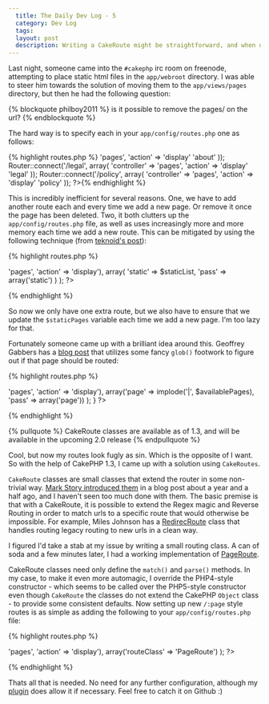 ```yaml
---
  title: The Daily Dev Log - 5
  category: Dev Log
  tags:
  layout: post
  description: Writing a CakeRoute might be straightforward, and when used correctly, can really trim down the number of routes you connect in your routes.php file.
---
```


Last night, someone came into the `#cakephp` irc room on freenode,  attempting to place static html files in the `app/webroot` directory. I was able to steer him towards the solution of moving them to the `app/views/pages` directory, but then he had the following question:

{% blockquote philboy2011 %}
is it possible to remove the pages/ on the url?
{% endblockquote %}

The hard way is to specify each in your `app/config/routes.php` one as follows:

{% highlight routes.php %}<?php
Router::connect('/about', array(
    'controller' => 'pages',
    'action' => 'display'
    'about'
));
Router::connect('/legal', array(
    'controller' => 'pages',
    'action' => 'display'
    'legal'
));
Router::connect('/policy', array(
    'controller' => 'pages',
    'action' => 'display'
    'policy'
));
?>{% endhighlight %}

This is incredibly inefficient for several reasons. One, we have to add another route each and every time we add a new page. Or remove it once the page has been deleted. Two, it both clutters up the `app/config/routes.php` file, as well as uses increasingly more and more memory each time we add a new route. This can be mitigated by using the following technique (from [teknoid's post](http://nuts-and-bolts-of-cakephp.com/2011/03/15/dealing-with-static-pages-v2-or-3/)):

{% highlight routes.php %}
<?php
$staticPages = array(
    'about',
    'legal',
    'policy',
);
 
$staticList = implode('|', $staticPages);

Router::connect('/:static', array(
    'controller' => 'pages',
    'action' => 'display'), array(
            'static' => $staticList,
            'pass' => array('static')
        )
    );
?>
{% endhighlight %}

So now we only have one extra route, but we also have to ensure that we update the `$staticPages` variable each time we add a new page. I'm too lazy for that.

Fortunately someone came up with a brilliant idea around this. Geoffrey Gabbers has a [blog post](http://garbers.co.za/2011/06/01/static-pages-in-cakephp/) that utilizes some fancy `glob()` footwork to figure out if that page should be routed:

{% highlight routes.php %}
<?php
$availablePages = glob(VIEWS . 'pages' . DS . '*.ctp');
if ($availablePages) {
    $extensions = array_pad(array(), count($availablePages), '.ctp');
    $availablePages = array_map('basename', $availablePages, $extensions);
    Router::connect('/:page',
        array('controller' => 'pages', 'action' => 'display'),
        array('page' => implode('|', $availablePages), 'pass' => array('page'))
    );
}
?>
{% endhighlight %}

{% pullquote %}
CakeRoute classes are available as of 1.3, and will be available in the upcoming 2.0 release
{% endpullquote %}

Cool, but now my routes look fugly as sin. Which is the opposite of I want. So with the help of CakePHP 1.3, I came up with a solution using `CakeRoutes`.

`CakeRoute` classes are small classes that extend the router in some non-trivial way. [Mark Story introduced them](http://mark-story.com/posts/view/using-custom-route-classes-in-cakephp) in a blog post about a year and a half ago, and I haven't seen too much done with them. The basic premise is that with a CakeRoute, it is possible to extend the Regex magic and Reverse Routing in order to match urls to a specific route that would otherwise be impossible. For example, Miles Johnson has a [RedirecRoute](https://github.com/milesj/cake-redirect_route) class that handles routing legacy routing to new urls in a clean way.

I figured I'd take a stab at my issue by writing a small routing class. A can of soda and a few minutes later, I had a working implementation of [PageRoute](https://github.com/josegonzalez/page_route).

CakeRoute classes need only define the `match()` and `parse()` methods. In my case, to make it even more automagic, I override the PHP4-style constructor - which seems to be called over the PHP5-style constructor even though `CakeRoute` the classes do not extend the CakePHP `Object` class - to provide some consistent defaults. Now setting up new `/:page` style routes is as simple as adding the following to your `app/config/routes.php` file:

{% highlight routes.php %}
<?php
App::import('Lib', 'PageRoute.PageRoute');
Router::connect('/:page', array('controller' => 'pages', 'action' => 'display'),
	array('routeClass' => 'PageRoute')
);
?>
{% endhighlight %}

Thats all that is needed. No need for any further configuration, although my [plugin](https://github.com/josegonzalez/page_route) does allow it if necessary. Feel free to catch it on Github :)